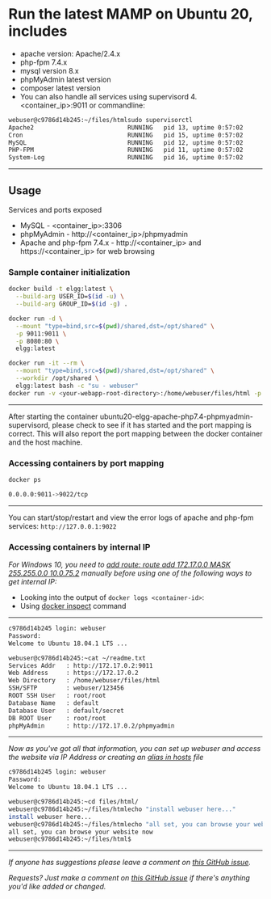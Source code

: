 # Run the latest MAMP on Ubuntu 20, includes

-   apache version: Apache/2.4.x
-   php-fpm 7.4.x
-   mysql version 8.x
-   phpMyAdmin latest version
-   composer latest version
-   You can also handle all services using supervisord 4. <container_ip>:9011 or commandline:

```bash
webuser@c9786d14b245:~/files/htmlsudo supervisorctl
Apache2                          RUNNING   pid 13, uptime 0:57:02
Cron                             RUNNING   pid 15, uptime 0:57:02
MySQL                            RUNNING   pid 12, uptime 0:57:02
PHP-FPM                          RUNNING   pid 11, uptime 0:57:02
System-Log                       RUNNING   pid 16, uptime 0:57:02
```

---

## Usage

Services and ports exposed

-   MySQL - <container_ip>:3306
-   phpMyAdmin - http://<container_ip>/phpmyadmin
-   Apache and php-fpm 7.4.x - http://<container_ip> and https://<container_ip> for web browsing

### Sample container initialization

```bash
docker build -t elgg:latest \
  --build-arg USER_ID=$(id -u) \
  --build-arg GROUP_ID=$(id -g) .

docker run -d \
  --mount "type=bind,src=$(pwd)/shared,dst=/opt/shared" \
  -p 9011:9011 \
  -p 8080:80 \
  elgg:latest

docker run -it --rm \
  --mount "type=bind,src=$(pwd)/shared,dst=/opt/shared" \
  --workdir /opt/shared \
  elgg:latest bash -c "su - webuser"
docker run -v <your-webapp-root-directory>:/home/webuser/files/html -p 9022:9011 -p 8080:80 -d se:latest
```

---

After starting the container ubuntu20-elgg-apache-php7.4-phpmyadmin-supervisord, please check to see if it has started and the port mapping is correct. This will also report the port mapping between the docker container and the host machine.

### Accessing containers by port mapping

```bash
docker ps

0.0.0.0:9011->9022/tcp
```

---

You can start/stop/restart and view the error logs of apache and php-fpm services: `http://127.0.0.1:9022`

### Accessing containers by internal IP

_For Windows 10, you need to [add route: route add 172.17.0.0 MASK 255.255.0.0 10.0.75.2](https://forums.docker.com/t/connecting-to-containers-ip-address/18817/13) manually before using one of the following ways to get internal IP:_

-   Looking into the output of `docker logs <container-id>`:
-   Using [docker inspect](https://docs.docker.com/engine/reference/commandline/inspect/parent-command) command

---

```bash
c9786d14b245 login: webuser
Password:
Welcome to Ubuntu 18.04.1 LTS ...

webuser@c9786d14b245:~cat ~/readme.txt
Services Addr   : http://172.17.0.2:9011
Web Address     : https://172.17.0.2
Web Directory   : /home/webuser/files/html
SSH/SFTP        : webuser/123456
ROOT SSH User   : root/root
Database Name   : default
Database User   : default/secret
DB ROOT User    : root/root
phpMyAdmin      : http://172.17.0.2/phpmyadmin
```

---

_Now as you've got all that information, you can set up webuser and access the website via IP Address or creating an [alias in hosts](https://support.rackspace.com/how-to/modify-your-hosts-file/) file_

```bash
c9786d14b245 login: webuser
Password:
Welcome to Ubuntu 18.04.1 LTS ...

webuser@c9786d14b245:~cd files/html/
webuser@c9786d14b245:~/files/htmlecho "install webuser here..."
install webuser here...
webuser@c9786d14b245:~/files/htmlecho "all set, you can browse your website now"
all set, you can browse your website now
webuser@c9786d14b245:~/files/html$
```

---

_If anyone has suggestions please leave a comment on [this GitHub issue](https://github.com/thomasvagon/ubuntu20-elgg-apache-php7.4-phpmyadmin-supervisord/issues/2)._

_Requests? Just make a comment on [this GitHub issue](https://github.com/thomasvan/ubuntu20-elgg-apache-php7.4-phpmyadmin-supervisord/issues/1) if there's anything you'd like added or changed._
